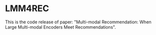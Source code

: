 # LMM4REC
This is the code release of paper: "Multi-modal Recommendation: When Large Multi-modal Encoders Meet Recommendations".
